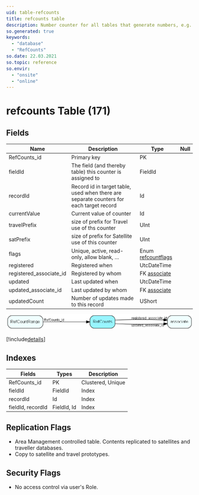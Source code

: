 ```yaml
---
uid: table-refcounts
title: refcounts table
description: Number counter for all tables that generate numbers, e.g. templates, contacts...   This table is used for the number allocation system and should not be confused with sequence, used for allocating internal ID&apos;s. This table is replicated during generation of satellites and during local update for travellers, using special logic. By default it contains rows for the SuperOffice standard counters, including one row for each DocTemplate record.  It is permissible to add new rows to this table, and such records are maintainable through the Maintenance client.  Changing the contents of the standard records is not recommended. 
so.generated: true
keywords:
  - "database"
  - "RefCounts"
so.date: 22.03.2021
so.topic: reference
so.envir:
  - "onsite"
  - "online"
---
```


# refcounts Table (171)

## Fields

| Name | Description | Type | Null |
|------|-------------|------|:----:|
|RefCounts\_id|Primary key|PK| |
|fieldId|The field (and thereby table) this counter is assigned to|FieldId| |
|recordId|Record id in target table, used when there are separate counters for each target record|Id| |
|currentValue|Current value of counter|Id| |
|travelPrefix|size of prefix for Travel use of ths counter|UInt| |
|satPrefix|size of prefix for Satellite use of this counter|UInt| |
|flags|Unique, active, read-only, allow blank, …|Enum [refcountflags](enums/refcountflags.md)| |
|registered|Registered when|UtcDateTime| |
|registered\_associate\_id|Registered by whom|FK [associate](associate.md)| |
|updated|Last updated when|UtcDateTime| |
|updated\_associate\_id|Last updated by whom|FK [associate](associate.md)| |
|updatedCount|Number of updates made to this record|UShort| |


![RefCounts table relationship diagram](./media/RefCounts.png)

[!include[details](./includes/RefCounts.md)]

## Indexes

| Fields | Types | Description |
|--------|-------|-------------|
|RefCounts\_id |PK |Clustered, Unique |
|fieldId |FieldId |Index |
|recordId |Id |Index |
|fieldId, recordId |FieldId, Id |Index |

## Replication Flags

* Area Management controlled table. Contents replicated to satellites and traveller databases.
* Copy to satellite and travel prototypes.

## Security Flags

* No access control via user's Role.

